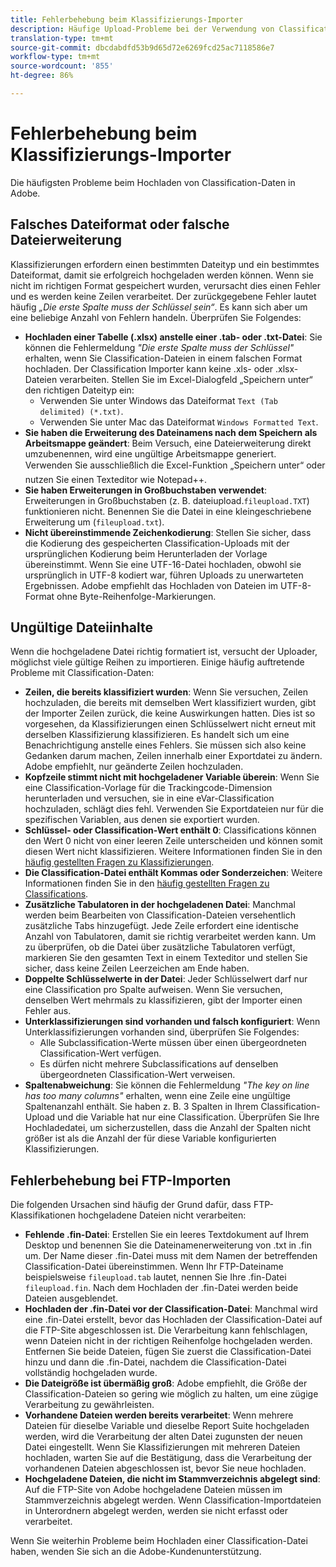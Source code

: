 ```yaml
---
title: Fehlerbehebung beim Klassifizierungs-Importer
description: Häufige Upload-Probleme bei der Verwendung von Classification Importer.
translation-type: tm+mt
source-git-commit: dbcdabdfd53b9d65d72e6269fcd25ac7118586e7
workflow-type: tm+mt
source-wordcount: '855'
ht-degree: 86%

---
```



# Fehlerbehebung beim Klassifizierungs-Importer

Die häufigsten Probleme beim Hochladen von Classification-Daten in Adobe.

## Falsches Dateiformat oder falsche Dateierweiterung

Klassifizierungen erfordern einen bestimmten Dateityp und ein bestimmtes Dateiformat, damit sie erfolgreich hochgeladen werden können. Wenn sie nicht im richtigen Format gespeichert wurden, verursacht dies einen Fehler und es werden keine Zeilen verarbeitet. Der zurückgegebene Fehler lautet häufig *„Die erste Spalte muss der Schlüssel sein“*. Es kann sich aber um eine beliebige Anzahl von Fehlern handeln. Überprüfen Sie Folgendes:

* **Hochladen einer Tabelle (.xlsx) anstelle einer .tab- oder .txt-Datei**: Sie können die Fehlermeldung *&quot;Die erste Spalte muss der Schlüssel&quot;* erhalten, wenn Sie Classification-Dateien in einem falschen Format hochladen. Der Classification Importer kann keine .xls- oder .xlsx-Dateien verarbeiten. Stellen Sie im Excel-Dialogfeld „Speichern unter“ den richtigen Dateityp ein:
   * Verwenden Sie unter Windows das Dateiformat `Text (Tab delimited) (*.txt)`.
   * Verwenden Sie unter Mac das Dateiformat `Windows Formatted Text`.
* **Sie haben die Erweiterung des Dateinamens nach dem Speichern als Arbeitsmappe geändert**: Beim Versuch, eine Dateierweiterung direkt umzubenennen, wird eine ungültige Arbeitsmappe generiert. Verwenden Sie ausschließlich die Excel-Funktion „Speichern unter“ oder nutzen Sie einen Texteditor wie Notepad++.
* **Sie haben Erweiterungen in Großbuchstaben verwendet**: Erweiterungen in Großbuchstaben (z. B. dateiupload.`fileupload.TXT`) funktionieren nicht. Benennen Sie die Datei in eine kleingeschriebene Erweiterung um (`fileupload.txt`).
* **Nicht übereinstimmende Zeichenkodierung**: Stellen Sie sicher, dass die Kodierung des gespeicherten Classification-Uploads mit der ursprünglichen Kodierung beim Herunterladen der Vorlage übereinstimmt. Wenn Sie eine UTF-16-Datei hochladen, obwohl sie ursprünglich in UTF-8 kodiert war, führen Uploads zu unerwarteten Ergebnissen. Adobe empfiehlt das Hochladen von Dateien im UTF-8-Format ohne Byte-Reihenfolge-Markierungen.

## Ungültige Dateiinhalte

Wenn die hochgeladene Datei richtig formatiert ist, versucht der Uploader, möglichst viele gültige Reihen zu importieren. Einige häufig auftretende Probleme mit Classification-Daten:

* **Zeilen, die bereits klassifiziert wurden**: Wenn Sie versuchen, Zeilen hochzuladen, die bereits mit demselben Wert klassifiziert wurden, gibt der Importer Zeilen zurück, die keine Auswirkungen hatten. Dies ist so vorgesehen, da Klassifizierungen einen Schlüsselwert nicht erneut mit derselben Klassifizierung klassifizieren. Es handelt sich um eine Benachrichtigung anstelle eines Fehlers. Sie müssen sich also keine Gedanken darum machen, Zeilen innerhalb einer Exportdatei zu ändern. Adobe empfiehlt, nur geänderte Zeilen hochzuladen.
* **Kopfzeile stimmt nicht mit hochgeladener Variable überein**: Wenn Sie eine Classification-Vorlage für die Trackingcode-Dimension herunterladen und versuchen, sie in eine eVar-Classification hochzuladen, schlägt dies fehl. Verwenden Sie Exportdateien nur für die spezifischen Variablen, aus denen sie exportiert wurden.
* **Schlüssel- oder Classification-Wert enthält 0**: Classifications können den Wert 0 nicht von einer leeren Zeile unterscheiden und können somit diesen Wert nicht klassifizieren. Weitere Informationen finden Sie in den [häufig gestellten Fragen zu Klassifizierungen](../faq.md).
* **Die Classification-Datei enthält Kommas oder Sonderzeichen**: Weitere Informationen finden Sie in den [häufig gestellten Fragen zu Classifications](../faq.md).
* **Zusätzliche Tabulatoren in der hochgeladenen Datei**: Manchmal werden beim Bearbeiten von Classification-Dateien versehentlich zusätzliche Tabs hinzugefügt. Jede Zeile erfordert eine identische Anzahl von Tabulatoren, damit sie richtig verarbeitet werden kann. Um zu überprüfen, ob die Datei über zusätzliche Tabulatoren verfügt, markieren Sie den gesamten Text in einem Texteditor und stellen Sie sicher, dass keine Zeilen Leerzeichen am Ende haben.
* **Doppelte Schlüsselwerte in der Datei**: Jeder Schlüsselwert darf nur eine Classification pro Spalte aufweisen. Wenn Sie versuchen, denselben Wert mehrmals zu klassifizieren, gibt der Importer einen Fehler aus.
* **Unterklassifizierungen sind vorhanden und falsch konfiguriert**: Wenn Unterklassifizierungen vorhanden sind, überprüfen Sie Folgendes:
   * Alle Subclassification-Werte müssen über einen übergeordneten Classification-Wert verfügen.
   * Es dürfen nicht mehrere Subclassifications auf denselben übergeordneten Classification-Wert verweisen.
* **Spaltenabweichung**: Sie können die Fehlermeldung *&quot;The key on line has too many columns&quot;* erhalten, wenn eine Zeile eine ungültige Spaltenanzahl enthält. Sie haben z. B. 3 Spalten in Ihrem Classification-Upload und die Variable hat nur eine Classification. Überprüfen Sie Ihre Hochladedatei, um sicherzustellen, dass die Anzahl der Spalten nicht größer ist als die Anzahl der für diese Variable konfigurierten Klassifizierungen.

## Fehlerbehebung bei FTP-Importen

Die folgenden Ursachen sind häufig der Grund dafür, dass FTP-Klassifikationen hochgeladene Dateien nicht verarbeiten:

* **Fehlende .fin-Datei**: Erstellen Sie ein leeres Textdokument auf Ihrem Desktop und benennen Sie die Dateinamenerweiterung von .txt in .fin um. Der Name dieser .fin-Datei muss mit dem Namen der betreffenden Classification-Datei übereinstimmen. Wenn Ihr FTP-Dateiname beispielsweise `fileupload.tab` lautet, nennen Sie Ihre .fin-Datei `fileupload.fin`. Nach dem Hochladen der .fin-Datei werden beide Dateien ausgeblendet.
* **Hochladen der .fin-Datei vor der Classification-Datei**: Manchmal wird eine .fin-Datei erstellt, bevor das Hochladen der Classification-Datei auf die FTP-Site abgeschlossen ist. Die Verarbeitung kann fehlschlagen, wenn Dateien nicht in der richtigen Reihenfolge hochgeladen werden. Entfernen Sie beide Dateien, fügen Sie zuerst die Classification-Datei hinzu und dann die .fin-Datei, nachdem die Classification-Datei vollständig hochgeladen wurde.
* **Die Dateigröße ist übermäßig groß**: Adobe empfiehlt, die Größe der Classification-Dateien so gering wie möglich zu halten, um eine zügige Verarbeitung zu gewährleisten.
* **Vorhandene Dateien werden bereits verarbeitet**: Wenn mehrere Dateien für dieselbe Variable und dieselbe Report Suite hochgeladen werden, wird die Verarbeitung der alten Datei zugunsten der neuen Datei eingestellt. Wenn Sie Klassifizierungen mit mehreren Dateien hochladen, warten Sie auf die Bestätigung, dass die Verarbeitung der vorhandenen Dateien abgeschlossen ist, bevor Sie neue hochladen.
* **Hochgeladene Dateien, die nicht im Stammverzeichnis abgelegt sind**: Auf die FTP-Site von Adobe hochgeladene Dateien müssen im Stammverzeichnis abgelegt werden. Wenn Classification-Importdateien in Unterordnern abgelegt werden, werden sie nicht erfasst oder verarbeitet.

Wenn Sie weiterhin Probleme beim Hochladen einer Classification-Datei haben, wenden Sie sich an die Adobe-Kundenunterstützung.
